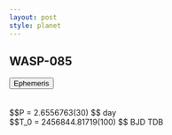 ```yaml
---
layout: post
style: planet
---
```

<script src="../js/planets.js"></script>

## WASP-085

<!-- Tab links -->
<div class="tab">
<button class="tablinks" onclick="openCity(event, 'Ephemeris')">Ephemeris</button>
</div>

<!-- Tab content -->
<div id="Ephemeris" class="tabcontent" markdown="1">
<br/><br/>
$$P = 2.6556763(30) $$ day <br/>
$$T_0 = 2456844.81719(100) $$ BJD TDB
<br/><br/>
<br/><br/>
</div>



<script src="../js/tabs.js"></script>


